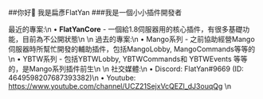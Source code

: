 ##你好👋 我是扁彥FlatYan
###我是一個小小插件開發者

最近的專案:\n
• **FlatYanCore** - 一個給1.8伺服器用的核心插件，有很多基礎功能，目前為不公開狀態\n
\n
過去的專案:\n
• Mango系列 - 之前協助經營Mango伺服器時所幫忙開發的輔助插件，包括MangoLobby, MangoCommands等等的\n
• YBTW系列 - 包括YBTWLobby, YBTWCommands和 YBTWEvents 等等的，是Mango系列插件前生\n
\n
社交媒體:\n
• Discord: FlatYan#9669 (ID: 4649598207687393382)\n
• Youtube: https://www.youtube.com/channel/UCZ21SejxVcQEZl_dJ3ouqQg   \n
<!--
**FlatYan/FlatYan** is a ✨ _special_ ✨ repository because its `README.md` (this file) appears on your GitHub profile.

Here are some ideas to get you started:

- 🔭 I’m currently working on ...
- 🌱 I’m currently learning ...
- 👯 I’m looking to collaborate on ...
- 🤔 I’m looking for help with ...
- 💬 Ask me about ...
- 📫 How to reach me: ...
- 😄 Pronouns: ...
- ⚡ Fun fact: ...
-->
